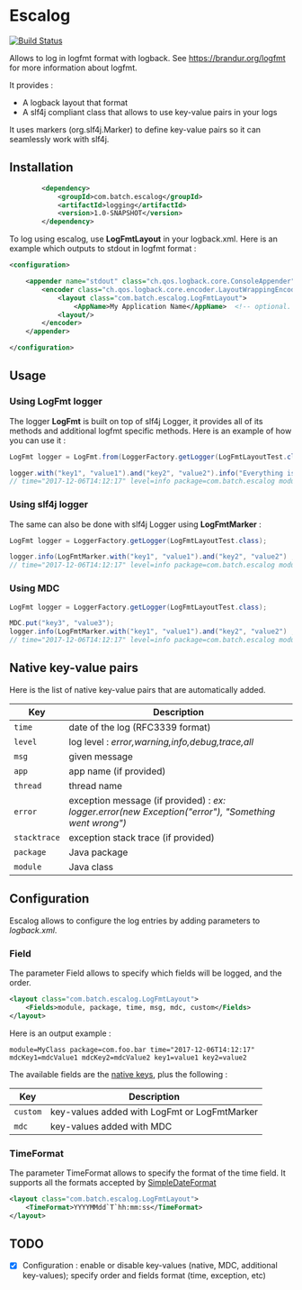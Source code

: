 # Escalog
[![Build Status](https://travis-ci.org/BatchLabs/escalog.svg?branch=master)](https://travis-ci.org/BatchLabs/escalog)

Allows to log in logfmt format with logback. See https://brandur.org/logfmt for more information about logfmt.

It provides :
- A logback layout that format 
- A slf4j compliant class that allows to use key-value pairs in your logs 

It uses markers (org.slf4j.Marker) to define key-value pairs so it can seamlessly work with slf4j.

## Installation

```xml
        <dependency>
            <groupId>com.batch.escalog</groupId>
            <artifactId>logging</artifactId>
            <version>1.0-SNAPSHOT</version>
        </dependency>
```

To log using escalog, use **LogFmtLayout** in your logback.xml.
Here is an example which outputs to stdout in logfmt format :
```xml
<configuration>

    <appender name="stdout" class="ch.qos.logback.core.ConsoleAppender">
        <encoder class="ch.qos.logback.core.encoder.LayoutWrappingEncoder">
            <layout class="com.batch.escalog.LogFmtLayout">
                <AppName>My Application Name</AppName>  <!-- optional. sets the key-value : 'app="MyApplication Name"' -->
            <layout/>
        </encoder>
    </appender>

</configuration>
```

## Usage


### Using LogFmt logger

The logger **LogFmt** is built on top of slf4j Logger, it provides all of its methods and additional logfmt specific methods.
Here is an example of how you can use it :
```java
LogFmt logger = LogFmt.from(LoggerFactory.getLogger(LogFmtLayoutTest.class));

logger.with("key1", "value1").and("key2", "value2").info("Everything is {}", "ok");
// time="2017-12-06T14:12:17" level=info package=com.batch.escalog module=LogFmtTest thread=main msg="Everything is ok" key1=value1 key2=value2
```

### Using slf4j logger
 
The same can also be done with slf4j Logger using **LogFmtMarker** :
```java
LogFmt logger = LoggerFactory.getLogger(LogFmtLayoutTest.class);

logger.info(LogFmtMarker.with("key1", "value1").and("key2", "value2") ,"Everything is {}", "ok");
// time="2017-12-06T14:12:17" level=info package=com.batch.escalog module=LogFmtTest thread=main msg="Everything is ok" key1=value1 key2=value2
```

### Using MDC

```java
LogFmt logger = LoggerFactory.getLogger(LogFmtLayoutTest.class);

MDC.put("key3", "value3");
logger.info(LogFmtMarker.with("key1", "value1").and("key2", "value2") ,"Everything is {}", "ok");
// time="2017-12-06T14:12:17" level=info package=com.batch.escalog module=LogFmtTest thread=main msg="Everything is ok"  key3=value3 key1=value1 key2=value2
```


## Native key-value pairs


Here is the list of native key-value pairs that are automatically added.

| Key | Description |
| --- | --- |
| `time`| date of the log (RFC3339 format) |
| `level`| log level : *error,warning,info,debug,trace,all* |
| `msg`| given message |
| `app`| app name (if provided) |
| `thread`| thread name |
| `error`| exception message (if provided) : *ex: logger.error(new Exception("error"), "Something went wrong")* |
| `stacktrace`| exception stack trace (if provided) |
| `package`| Java package |
| `module`| Java class |


## Configuration

Escalog allows to configure the log entries by adding parameters to *logback.xml*.

### Field

The parameter Field allows to specify which fields will be logged, and the order.


```xml
<layout class="com.batch.escalog.LogFmtLayout">
    <Fields>module, package, time, msg, mdc, custom</Fields>
</layout>
```

Here is an output example :
```
module=MyClass package=com.foo.bar time="2017-12-06T14:12:17" mdcKey1=mdcValue1 mdcKey2=mdcValue2 key1=value1 key2=value2
```

The available fields are the [native keys](native-key-value-pairs), plus the following :

| Key | Description |
| --- | --- |
| `custom`| key-values added with LogFmt or LogFmtMarker |
| `mdc`| key-values added with MDC |


### TimeFormat

The parameter TimeFormat allows to specify the format of the time field.
It supports all the formats accepted by [SimpleDateFormat](https://docs.oracle.com/javase/7/docs/api/java/text/SimpleDateFormat.html)

```xml
<layout class="com.batch.escalog.LogFmtLayout">
    <TimeFormat>YYYYMMdd`T`hh:mm:ss</TimeFormat>
</layout>
```

## TODO

- [x] Configuration : enable or disable key-values (native, MDC, additional key-values); specify order and fields format (time, exception, etc)
